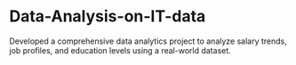 # Data-Analysis-on-IT-data
Developed a comprehensive data analytics project to analyze salary trends, job profiles, and education levels using a real-world dataset.
